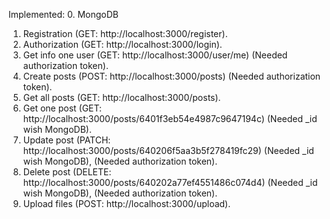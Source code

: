 Implemented:
0. MongoDB
1. Registration (GET: http://localhost:3000/register).
2. Authorization (GET: http://localhost:3000/login).
3. Get info one user (GET: http://localhost:3000/user/me) (Needed authorization token).
4. Create posts (POST: http://localhost:3000/posts) (Needed authorization token).
5. Get all posts (GET: http://localhost:3000/posts).
6. Get one post (GET: http://localhost:3000/posts/6401f3eb54e4987c9647194c) (Needed _id wish MongoDB).
7. Update post (PATCH: http://localhost:3000/posts/640206f5aa3b5f278419fc29) (Needed _id wish MongoDB), (Needed authorization token).
8. Delete post (DELETE: http://localhost:3000/posts/640202a77ef4551486c074d4) (Needed _id wish MongoDB), (Needed authorization token).
9. Upload files (POST: http://localhost:3000/upload).
